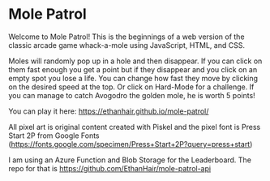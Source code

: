 # Mole Patrol

Welcome to Mole Patrol! This is the beginnings of a web version of the classic arcade game whack-a-mole using JavaScript, HTML, and CSS.

Moles will randomly pop up in a hole and then disappear. If you can click on them fast enough you get a point but if they disappear and you click on an empty spot you lose a life. You can change how fast they move by clicking on the desired speed at the top. Or click on Hard-Mode for a challenge. If you can manage to catch Avogodro the golden mole, he is worth 5 points!

You can play it here: https://ethanhair.github.io/mole-patrol/

All pixel art is original content created with Piskel and the pixel font is Press Start 2P from Google Fonts (https://fonts.google.com/specimen/Press+Start+2P?query=press+start)

I am using an Azure Function and Blob Storage for the Leaderboard. The repo for that is https://github.com/EthanHair/mole-patrol-api
